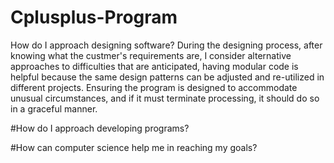# Cplusplus-Program

How do I approach designing software?
During the designing process, after knowing what the custmer's requirements are, I consider alternative approaches to difficulties that are anticipated, having modular code is helpful because the same design patterns can be adjusted and re-utilized in different projects. Ensuring the program is designed to accommodate unusual circumstances, and if it must terminate processing, it should do so in a graceful manner.

#How do I approach developing programs?

#How can computer science help me in reaching my goals?
